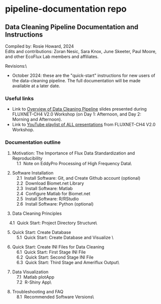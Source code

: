 # pipeline-documentation repo

## Data Cleaning Pipeline Documentation and Instructions

Compiled by: Rosie Howard, 2024\
Edits and contributions: Zoran Nesic, Sara Knox, June Skeeter, Paul Moore, and other EcoFlux Lab members and affiliates.

Revisions:\
- October 2024: these are the "quick-start" instructions for new users of the data-cleaning pipeline. The full documentation will be made available at a later date. 

### Useful links 
- Link to <a href="workshop/DataCleaningPipeline_Overview_Final_Web.zip">Overview of Data Cleaning Pipeline</a> slides presented during FLUXNET-CH4 V2.0 Workshop (on Day 1: Afternoon, and Day 2: Morning and Afternoon).
- Link to <a href="https://www.youtube.com/watch?v=wpeOC09LvS8&list=PLwwM5mY7NX4S62HBzrxXWvox_tWysd9un&ab_channel=EcoFluxLab" target="_blank" rel="noopener noreferrer">YouTube playlist of ALL presentations</a> from FLUXNET-CH4 V2.0 Workshop.

### Documentation outline

1. Motivation: The Importance of Flux Data Standardization and Reproducibility\
&emsp;1.1 &nbsp;Note on EddyPro Processing of High Frequency Data\

2. Software Installation\
&emsp;2.1 &nbsp;Install Software: Git, and Create Github account (optional)\
&emsp;2.2 &nbsp;Download Biomet.net Library\
&emsp;2.3 &nbsp;Install Software: Matlab\
&emsp;2.4 &nbsp;Configure Matlab for Biomet.net\
&emsp;2.5 &nbsp;Install Software: R/RStudio\
&emsp;2.6 &nbsp;Install Software: Python (optional)

3. Data Cleaning Principles

<!-- 4. Set Up Project Directory Structure and Configure Matlab\ -->
&emsp;4.1 &nbsp;Quick Start: Project Directory Structure\

<!-- &emsp;4.1 &nbsp;Quick Start: Directory Structure and Matlab Configuration\
&emsp;4.2 &nbsp;Full Documentation: Set Up Project Directory Structure\
&emsp;4.3 &nbsp;Full Documentation: Configure Matlab for Data Structure -->

<!-- 5. Create Database from Raw Data and Visualize Contents\ -->

5. Quick Start: Create Database\
&emsp;5.1 &nbsp;Quick Start: Create Database and Visualize \
<!-- &emsp;5.2 &nbsp;Full Documentation: Create Database -->

<!-- 6. Create Your Own INI Files for Data Cleaning\ -->

6. Quick Start: Create INI Files for Data Cleaning\
&emsp;6.1 &nbsp;Quick Start: First Stage INI File\
&emsp;6.2 &nbsp;Quick Start: Second Stage INI File\
&emsp;6.3 &nbsp;Quick Start: Third Stage and Ameriflux Output\
<!-- &emsp;6.4 &nbsp;Full Documentation: First Stage INI file, Global Variables, Include Files, and Tags\
&emsp;6.5 &nbsp;Full Documentation: Second Stage INI\
&emsp;6.6 &nbsp;Full Documentation: Third Stage and Ameriflux Output -->

7. Data Visualization\
&emsp;7.1 &nbsp;Matlab plotApp\
&emsp;7.2 &nbsp;R-Shiny App\

8. Troubleshooting and FAQ\
&emsp;8.1 &nbsp;Recommended Software Versions\
<!--&emsp;8.2 &nbsp;Recommended Software Versions-->


